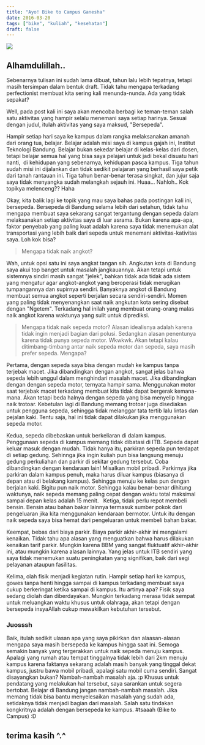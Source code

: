 ```yaml
---
title: "Ayo! Bike to Campus Ganesha"
date: 2016-03-20
tags: ["bike", "kuliah", "kesehatan"]
draft: false
---
```

<div class="text-center">
	<img src="/img/biketocampus.png">
</div>

## Alhamdulillah..

Sebenarnya tulisan ini sudah lama dibuat, tahun lalu lebih tepatnya, tetapi masih tersimpan dalam bentuk draft. Tidak tahu mengapa terkadang perfectionist membuat kita sering kali menunda-nunda. Ada yang tidak sepakat?

Well, pada post kali ini saya akan mencoba berbagi ke teman-teman salah satu aktivitas yang hampir selalu menemani saya setiap harinya. Sesuai dengan judul, itulah aktivitas yang saya maksud, "Bersepeda".

Hampir setiap hari saya ke kampus dalam rangka melaksanakan amanah dari orang tua, belajar. Belajar adalah misi saya di kampus gajah ini, Institut Teknologi Bandung. Belajar bukan sekedar belajar di kelas-kelas dari dosen, tetapi belajar semua hal yang bisa saya pelajari untuk jadi bekal disuatu hari nanti,  di kehidupan yang sebenarnya, kehidupan pasca kampus. Tiga tahun sudah misi ini dijalankan dan tidak sedikit pelajaran yang berhasil saya petik dari tanah rantauan ini. Tiga tahun benar-benar terasa singkat, dan jujur saja saya tidak menyangka sudah melangkah sejauh ini. Huaa... Nahloh.. Kok topikya melenceng?? Haha

Okay, kita balik lagi ke topik yang mau saya bahas pada postingan kali ini, bersepeda. Bersepeda di Bandung selama lebih dari setahun, tidak tahu mengapa membuat saya sekarang sangat tergantung dengan sepeda dalam melaksanakan setiap aktivitas saya di luar asrama. Bukan karena apa-apa, faktor penyebab yang paling kuat adalah karena saya tidak menemukan alat transportasi yang lebih baik dari sepeda untuk menemani aktivitas-kativitas saya. Loh kok bisa?


> Mengapa tidak naik angkot?

Wah, untuk opsi satu ini saya angkat tangan sih. Angkutan kota di Bandung saya akui top banget untuk masalah jangkauannya. Akan tetapi untuk sistemnya sindiri masih sangat "jelek", bahkan tidak ada tidak ada sistem yang mengatur agar angkot-angkot yang beroperasi tidak merugikan tumpangannya dan supirnya sendiri. Banyaknya angkot di Bandung membuat semua angkot seperti berjalan secara sendiri-sendiri. Momen yang paling tidak menyenangkan saat naik angkutan kota sering disebut dengan "Ngetem". Terkadang hal inilah yang membuat orang-orang malas naik angkot karena waktunya yang sulit untuk diprediksi.

> Mengapa tidak naik sepeda motor?
Alasan idealisnya adalah karena tidak ingin menjadi bagian dari polusi. Sedangkan alasan penentunya karena tidak punya sepeda motor. Wkwkwk. Akan tetapi kalau ditimbang-timbang antar naik sepeda motor dan sepeda, saya masih prefer sepeda. Mengapa?

Pertama, dengan sepeda saya bisa dengan mudah ke kampus tanpa terjebak macet. Jika dibandingkan dengan angkot, sangat jelas bahwa sepeda lebih unggul dalam menghindari masalah macet. Jika dibandingkan dengan dengan sepeda motor, ternyata hampir sama. Menggunakan motor saat terjebak macet terkadang membuat kita tidak dapat bergerak kemana-mana. Akan tetapi beda halnya dengan sepeda yang bisa menyelip hingga naik trotoar. Kebetulan lagi di Bandung memang trotoar juga disediakan untuk pengguna sepeda, sehingga tidak melanggar tata tertib lalu lintas dan pejalan kaki. Tentu saja, hal ini tidak dapat dilakukan jika menggunakan sepeda motor.

Kedua, sepeda dibebaskan untuk berkeliaran di dalam kampus. Penggunaan sepeda di kampus memang tidak dibatasi di ITB. Sepeda dapat keluar masuk dengan mudah. Tidak hanya itu, parkiran sepeda pun terdapat di setiap gedung. Sehinnga jika ingin kuliah pun bisa langsung menuju gedung perkuliahan dan parkir di sekitar gedung tersebut. Coba dibandingkan dengan kendaraan lain! Misalkan mobil pribadi. Parkirnya jika parkiran dalam kampus penuh, maka harus diluar kampus (biasanya di depan atau di belakang kampus). Sehingga menuju ke kelas pun dengan berjalan kaki. Bigitu pun naik motor. Sehingga kalau benar-benar dihitung waktunya, naik sepeda memang paling cepat dengan waktu total maksimal sampai depan kelas adalah 15 menit.
 
Ketiga, tidak perlu repot membeli bensin. Bensin atau bahan bakar lainnya termasuk sumber pokok dari pengeluaran jika kita menggunakan kendaraan bermotor. Untuk itu dengan naik sepeda saya bisa hemat dari pengeluaran untuk membeli bahan bakar.

Keempat, bebas dari biaya parkir. Biaya parkir akhir-akhir ini mengalami kenaikan. Tidak tahu apa alasan yang menguatkan bahwa harus dilakukan kenaikan tarif parkir. Mungkin karena BBM yang sangat fluktuatif akhir-akhir ini, atau mungkin karena alasan lainnya. Yang jelas untuk ITB sendiri yang saya tidak menemukan suatu peningkatan yang signifikan, baik dari segi pelayanan ataupun fasilitas.

Kelima, olah fisik menjadi kegiatan rutin. Hampir setiap hari ke kampus, gowes tanpa henti hingga sampai di kampus terkadang membuat saya cukup berkeringat ketika sampai di kampus. Itu artinya apa? Fisik saya sedang diolah dan diberdayakan. Mungkin terkadang merasa tidak sempat untuk meluangkan waktu khusus untuk olahraga, akan tetapi dengan bersepeda insyaAllah cukup mewakilkan kebutuhan tersebut.


### Juosssh

Baik, itulah sedikit ulasan apa yang saya pikirkan dan alaasan-alasan mengapa saya masih bersepeda ke kampus hingga saat ini. Semoga semakin banyak yang tergerakkan untuk naik sepeda menuju kampus. Apalagi yang rumah atau tempat tinggalnya tidak lebih dari 2km menuju kampus karena faktanya sekarang adalah masih banyak yang tinggal dekat kampus, justru bawa mobil pribadi, apalagi satu mobil cuma sendiri. Sangat disayangkan bukan? Nambah-nambah masalah aja. :p Khusus untuk pendatang yang melakukan hal tersebut, saya sarankan untuk segera bertobat. Belajar di Bandung jangan nambah-nambah masalah. Jika memang tidak bisa bantu menyelesaikan masalah yang sudah ada, setidaknya tidak menjadi bagian dari masalah. Salah satu tindakan kongkritnya adalah dengan bersepeda ke kampus. #tsaaah (Bike to Campus) :D

## terima kasih ^.^
